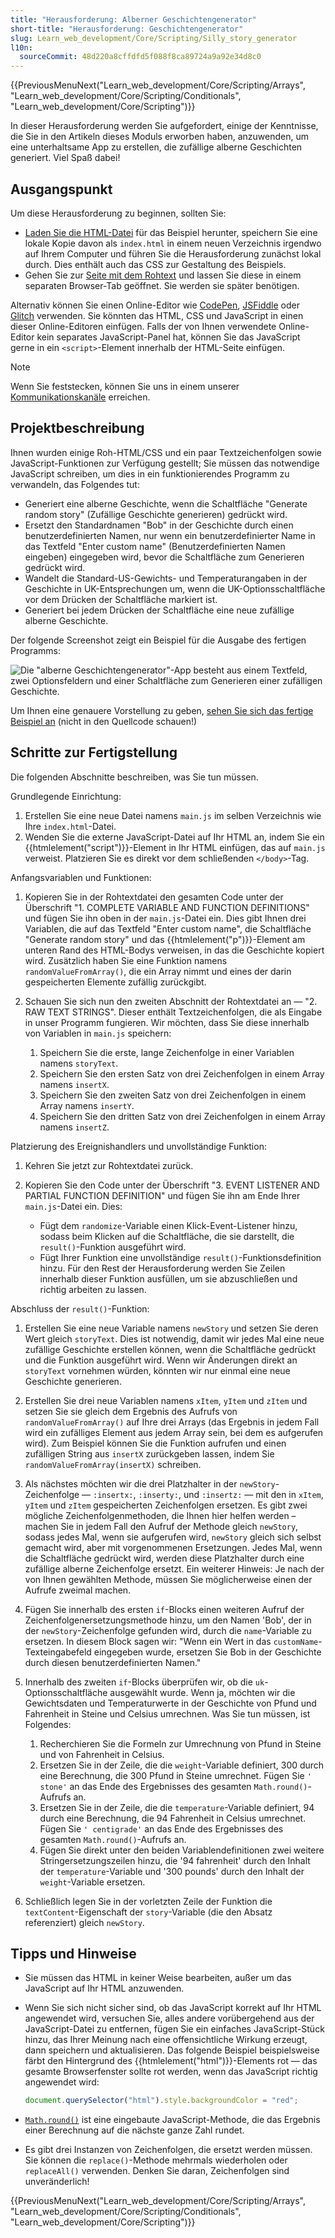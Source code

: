 ```yaml
---
title: "Herausforderung: Alberner Geschichtengenerator"
short-title: "Herausforderung: Geschichtengenerator"
slug: Learn_web_development/Core/Scripting/Silly_story_generator
l10n:
  sourceCommit: 48d220a8cffdfd5f088f8ca89724a9a92e34d8c0
---
```


{{PreviousMenuNext("Learn_web_development/Core/Scripting/Arrays", "Learn_web_development/Core/Scripting/Conditionals", "Learn_web_development/Core/Scripting")}}

In dieser Herausforderung werden Sie aufgefordert, einige der Kenntnisse, die Sie in den Artikeln dieses Moduls erworben haben, anzuwenden, um eine unterhaltsame App zu erstellen, die zufällige alberne Geschichten generiert. Viel Spaß dabei!

## Ausgangspunkt

Um diese Herausforderung zu beginnen, sollten Sie:

- [Laden Sie die HTML-Datei](https://github.com/mdn/learning-area/blob/main/javascript/introduction-to-js-1/assessment-start/index.html) für das Beispiel herunter, speichern Sie eine lokale Kopie davon als `index.html` in einem neuen Verzeichnis irgendwo auf Ihrem Computer und führen Sie die Herausforderung zunächst lokal durch. Dies enthält auch das CSS zur Gestaltung des Beispiels.
- Gehen Sie zur [Seite mit dem Rohtext](https://github.com/mdn/learning-area/blob/main/javascript/introduction-to-js-1/assessment-start/raw-text.txt) und lassen Sie diese in einem separaten Browser-Tab geöffnet. Sie werden sie später benötigen.

Alternativ können Sie einen Online-Editor wie [CodePen](https://codepen.io/), [JSFiddle](https://jsfiddle.net/) oder [Glitch](https://glitch.com/) verwenden. Sie könnten das HTML, CSS und JavaScript in einen dieser Online-Editoren einfügen. Falls der von Ihnen verwendete Online-Editor kein separates JavaScript-Panel hat, können Sie das JavaScript gerne in ein `<script>`-Element innerhalb der HTML-Seite einfügen.

> [!NOTE]
> Wenn Sie feststecken, können Sie uns in einem unserer [Kommunikationskanäle](/de/docs/MDN/Community/Communication_channels) erreichen.

## Projektbeschreibung

Ihnen wurden einige Roh-HTML/CSS und ein paar Textzeichenfolgen sowie JavaScript-Funktionen zur Verfügung gestellt; Sie müssen das notwendige JavaScript schreiben, um dies in ein funktionierendes Programm zu verwandeln, das Folgendes tut:

- Generiert eine alberne Geschichte, wenn die Schaltfläche "Generate random story" (Zufällige Geschichte generieren) gedrückt wird.
- Ersetzt den Standardnamen "Bob" in der Geschichte durch einen benutzerdefinierten Namen, nur wenn ein benutzerdefinierter Name in das Textfeld "Enter custom name" (Benutzerdefinierten Namen eingeben) eingegeben wird, bevor die Schaltfläche zum Generieren gedrückt wird.
- Wandelt die Standard-US-Gewichts- und Temperaturangaben in der Geschichte in UK-Entsprechungen um, wenn die UK-Optionsschaltfläche vor dem Drücken der Schaltfläche markiert ist.
- Generiert bei jedem Drücken der Schaltfläche eine neue zufällige alberne Geschichte.

Der folgende Screenshot zeigt ein Beispiel für die Ausgabe des fertigen Programms:

![Die "alberne Geschichtengenerator"-App besteht aus einem Textfeld, zwei Optionsfeldern und einer Schaltfläche zum Generieren einer zufälligen Geschichte.](screen_shot_2018-09-19_at_10.01.38_am.png)

Um Ihnen eine genauere Vorstellung zu geben, [sehen Sie sich das fertige Beispiel an](https://mdn.github.io/learning-area/javascript/introduction-to-js-1/assessment-finished/) (nicht in den Quellcode schauen!)

## Schritte zur Fertigstellung

Die folgenden Abschnitte beschreiben, was Sie tun müssen.

Grundlegende Einrichtung:

1. Erstellen Sie eine neue Datei namens `main.js` im selben Verzeichnis wie Ihre `index.html`-Datei.
2. Wenden Sie die externe JavaScript-Datei auf Ihr HTML an, indem Sie ein {{htmlelement("script")}}-Element in Ihr HTML einfügen, das auf `main.js` verweist. Platzieren Sie es direkt vor dem schließenden `</body>`-Tag.

Anfangsvariablen und Funktionen:

1. Kopieren Sie in der Rohtextdatei den gesamten Code unter der Überschrift "1. COMPLETE VARIABLE AND FUNCTION DEFINITIONS" und fügen Sie ihn oben in der `main.js`-Datei ein. Dies gibt Ihnen drei Variablen, die auf das Textfeld "Enter custom name", die Schaltfläche "Generate random story" und das {{htmlelement("p")}}-Element am unteren Rand des HTML-Bodys verweisen, in das die Geschichte kopiert wird. Zusätzlich haben Sie eine Funktion namens `randomValueFromArray()`, die ein Array nimmt und eines der darin gespeicherten Elemente zufällig zurückgibt.
2. Schauen Sie sich nun den zweiten Abschnitt der Rohtextdatei an — "2. RAW TEXT STRINGS". Dieser enthält Textzeichenfolgen, die als Eingabe in unser Programm fungieren. Wir möchten, dass Sie diese innerhalb von Variablen in `main.js` speichern:

   1. Speichern Sie die erste, lange Zeichenfolge in einer Variablen namens `storyText`.
   2. Speichern Sie den ersten Satz von drei Zeichenfolgen in einem Array namens `insertX`.
   3. Speichern Sie den zweiten Satz von drei Zeichenfolgen in einem Array namens `insertY`.
   4. Speichern Sie den dritten Satz von drei Zeichenfolgen in einem Array namens `insertZ`.

Platzierung des Ereignishandlers und unvollständige Funktion:

1. Kehren Sie jetzt zur Rohtextdatei zurück.
2. Kopieren Sie den Code unter der Überschrift "3. EVENT LISTENER AND PARTIAL FUNCTION DEFINITION" und fügen Sie ihn am Ende Ihrer `main.js`-Datei ein. Dies:

   - Fügt dem `randomize`-Variable einen Klick-Event-Listener hinzu, sodass beim Klicken auf die Schaltfläche, die sie darstellt, die `result()`-Funktion ausgeführt wird.
   - Fügt Ihrer Funktion eine unvollständige `result()`-Funktionsdefinition hinzu. Für den Rest der Herausforderung werden Sie Zeilen innerhalb dieser Funktion ausfüllen, um sie abzuschließen und richtig arbeiten zu lassen.

Abschluss der `result()`-Funktion:

1. Erstellen Sie eine neue Variable namens `newStory` und setzen Sie deren Wert gleich `storyText`. Dies ist notwendig, damit wir jedes Mal eine neue zufällige Geschichte erstellen können, wenn die Schaltfläche gedrückt und die Funktion ausgeführt wird. Wenn wir Änderungen direkt an `storyText` vornehmen würden, könnten wir nur einmal eine neue Geschichte generieren.
2. Erstellen Sie drei neue Variablen namens `xItem`, `yItem` und `zItem` und setzen Sie sie gleich dem Ergebnis des Aufrufs von `randomValueFromArray()` auf Ihre drei Arrays (das Ergebnis in jedem Fall wird ein zufälliges Element aus jedem Array sein, bei dem es aufgerufen wird). Zum Beispiel können Sie die Funktion aufrufen und einen zufälligen String aus `insertX` zurückgeben lassen, indem Sie `randomValueFromArray(insertX)` schreiben.
3. Als nächstes möchten wir die drei Platzhalter in der `newStory`-Zeichenfolge — `:insertx:`, `:inserty:`, und `:insertz:` — mit den in `xItem`, `yItem` und `zItem` gespeicherten Zeichenfolgen ersetzen. Es gibt zwei mögliche Zeichenfolgenmethoden, die Ihnen hier helfen werden – machen Sie in jedem Fall den Aufruf der Methode gleich `newStory`, sodass jedes Mal, wenn sie aufgerufen wird, `newStory` gleich sich selbst gemacht wird, aber mit vorgenommenen Ersetzungen. Jedes Mal, wenn die Schaltfläche gedrückt wird, werden diese Platzhalter durch eine zufällige alberne Zeichenfolge ersetzt. Ein weiterer Hinweis: Je nach der von Ihnen gewählten Methode, müssen Sie möglicherweise einen der Aufrufe zweimal machen.
4. Fügen Sie innerhalb des ersten `if`-Blocks einen weiteren Aufruf der Zeichenfolgenersetzungsmethode hinzu, um den Namen 'Bob', der in der `newStory`-Zeichenfolge gefunden wird, durch die `name`-Variable zu ersetzen. In diesem Block sagen wir: "Wenn ein Wert in das `customName`-Texteingabefeld eingegeben wurde, ersetzen Sie Bob in der Geschichte durch diesen benutzerdefinierten Namen."
5. Innerhalb des zweiten `if`-Blocks überprüfen wir, ob die `uk`-Optionsschaltfläche ausgewählt wurde. Wenn ja, möchten wir die Gewichtsdaten und Temperaturwerte in der Geschichte von Pfund und Fahrenheit in Steine und Celsius umrechnen. Was Sie tun müssen, ist Folgendes:

   1. Recherchieren Sie die Formeln zur Umrechnung von Pfund in Steine und von Fahrenheit in Celsius.
   2. Ersetzen Sie in der Zeile, die die `weight`-Variable definiert, 300 durch eine Berechnung, die 300 Pfund in Steine umrechnet. Fügen Sie `' stone'` an das Ende des Ergebnisses des gesamten `Math.round()`-Aufrufs an.
   3. Ersetzen Sie in der Zeile, die die `temperature`-Variable definiert, 94 durch eine Berechnung, die 94 Fahrenheit in Celsius umrechnet. Fügen Sie `' centigrade'` an das Ende des Ergebnisses des gesamten `Math.round()`-Aufrufs an.
   4. Fügen Sie direkt unter den beiden Variablendefinitionen zwei weitere Stringersetzungszeilen hinzu, die '94 fahrenheit' durch den Inhalt der `temperature`-Variable und '300 pounds' durch den Inhalt der `weight`-Variable ersetzen.

6. Schließlich legen Sie in der vorletzten Zeile der Funktion die `textContent`-Eigenschaft der `story`-Variable (die den Absatz referenziert) gleich `newStory`.

## Tipps und Hinweise

- Sie müssen das HTML in keiner Weise bearbeiten, außer um das JavaScript auf Ihr HTML anzuwenden.
- Wenn Sie sich nicht sicher sind, ob das JavaScript korrekt auf Ihr HTML angewendet wird, versuchen Sie, alles andere vorübergehend aus der JavaScript-Datei zu entfernen, fügen Sie ein einfaches JavaScript-Stück hinzu, das Ihrer Meinung nach eine offensichtliche Wirkung erzeugt, dann speichern und aktualisieren. Das folgende Beispiel beispielsweise färbt den Hintergrund des {{htmlelement("html")}}-Elements rot — das gesamte Browserfenster sollte rot werden, wenn das JavaScript richtig angewendet wird:

  ```js
  document.querySelector("html").style.backgroundColor = "red";
  ```

- [`Math.round()`](/de/docs/Web/JavaScript/Reference/Global_Objects/Math/round) ist eine eingebaute JavaScript-Methode, die das Ergebnis einer Berechnung auf die nächste ganze Zahl rundet.
- Es gibt drei Instanzen von Zeichenfolgen, die ersetzt werden müssen. Sie können die `replace()`-Methode mehrmals wiederholen oder `replaceAll()` verwenden. Denken Sie daran, Zeichenfolgen sind unveränderlich!

{{PreviousMenuNext("Learn_web_development/Core/Scripting/Arrays", "Learn_web_development/Core/Scripting/Conditionals", "Learn_web_development/Core/Scripting")}}
